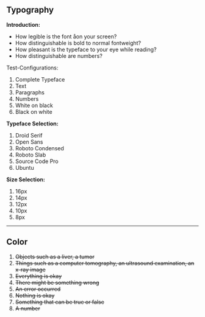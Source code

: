 ## Typography

**Introduction:**
- How legible is the font åon your screen?
- How distinguishable is bold to normal fontweight?
- How pleasant is the typeface to your eye while reading?
- How distinguishable are numbers?


Test-Configurations:

1. Complete Typeface
2. Text
3. Paragraphs
4. Numbers
7. White on black
8. Black on white

**Typeface Selection:**

1. Droid Serif
2. Open Sans
3. Roboto Condensed
4. Roboto Slab
5. Source Code Pro
6. Ubuntu

**Size Selection:**

1. 16px
2. 14px
3. 12px
4. 10px
5. 8px

---

## Color

1. ~~Objects such as a liver, a tumor~~
2. ~~Things such as a computer tomography, an ultrasound examination, an x-ray image~~
3. ~~Everything is okay~~
4. ~~There might be something wrong~~
5. ~~An error occurred~~
6. ~~Nothing is okay~~
8. ~~Something that can be true or false~~
9. ~~A number~~
